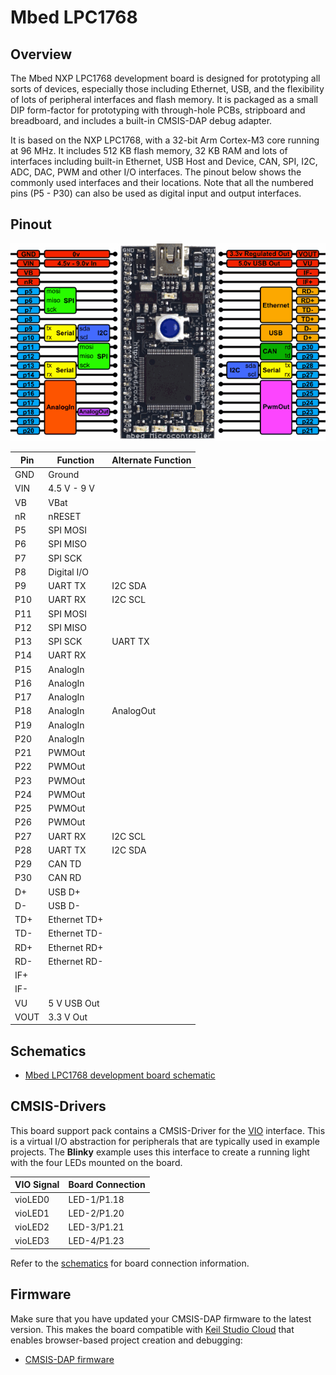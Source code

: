 # Mbed LPC1768

## Overview

The Mbed NXP LPC1768 development board is designed for prototyping all sorts of devices, especially those including Ethernet, USB, and the flexibility of lots of peripheral interfaces and flash memory. It is packaged as a small DIP form-factor for prototyping with through-hole PCBs, stripboard and breadboard, and includes a built-in CMSIS-DAP debug adapter.

It is based on the NXP LPC1768, with a 32-bit Arm Cortex-M3 core running at 96 MHz. It includes 512 KB flash memory, 32 KB RAM and lots of interfaces including built-in Ethernet, USB Host and Device, CAN, SPI, I2C, ADC, DAC, PWM and other I/O interfaces. The pinout below shows the commonly used interfaces and their locations. Note that all the numbered pins (P5 - P30) can also be used as digital input and output interfaces.

## Pinout

![Mbed LPC1768 Pin-Out](./lpc1768_pinout.png "Mbed LPC1768 Pin-Out")

| Pin | Function     | Alternate Function |
|-----|--------------|--------------------|
| GND | Ground       |                    |
| VIN | 4.5 V - 9 V  |                    |
| VB  | VBat         |                    |
| nR  | nRESET       |                    |
| P5  | SPI MOSI     |                    |
| P6  | SPI MISO     |                    |
| P7  | SPI SCK      |                    |
| P8  | Digital I/O  |                    |
| P9  | UART TX      | I2C SDA            |
| P10 | UART RX      | I2C SCL            |
| P11 | SPI MOSI     |                    |
| P12 | SPI MISO     |                    |
| P13 | SPI SCK      | UART TX            |
| P14 | UART RX      |                    |
| P15 | AnalogIn     |                    |
| P16 | AnalogIn     |                    |
| P17 | AnalogIn     |                    |
| P18 | AnalogIn     | AnalogOut          |
| P19 | AnalogIn     |                    |
| P20 | AnalogIn     |                    |
| P21 | PWMOut       |                    |
| P22 | PWMOut       |                    |
| P23 | PWMOut       |                    |
| P24 | PWMOut       |                    |
| P25 | PWMOut       |                    |
| P26 | PWMOut       |                    |
| P27 | UART RX      | I2C SCL            |
| P28 | UART TX      | I2C SDA            |
| P29 | CAN TD       |                    |
| P30 | CAN RD       |                    |
| D+  | USB D+       |                    |
| D-  | USB D-       |                    |
| TD+ | Ethernet TD+ |                    |
| TD- | Ethernet TD- |                    |
| RD+ | Ethernet RD+ |                    |
| RD- | Ethernet RD- |                    |
| IF+ |              |                    |
| IF- |              |                    |
| VU  | 5 V USB Out  |                    |
| VOUT| 3.3 V Out    |                    |

## Schematics

- [Mbed LPC1768 development board schematic](./mbed-005.1.pdf)

## CMSIS-Drivers

This board support pack contains a CMSIS-Driver for the [VIO](https://arm-software.github.io/CMSIS_5/develop/Driver/html/group__vio__interface__gr.html) interface. This is a virtual I/O abstraction for peripherals that are typically used in example projects. The **Blinky** example uses this interface to create a running light with the four LEDs mounted on the board.

| VIO Signal | Board Connection |
|------------|------------------|
| vioLED0    | LED-1/P1.18      |
| vioLED1    | LED-2/P1.20      |
| vioLED2    | LED-3/P1.21      |
| vioLED3    | LED-4/P1.23      |

Refer to the [schematics](#schematics) for board connection information.

## Firmware

Make sure that you have updated your CMSIS-DAP firmware to the latest version. This makes the board compatible with [Keil Studio Cloud](https://keil.arm.com) that enables browser-based project creation and debugging:

- [CMSIS-DAP firmware](./mbed_if.axf.if)